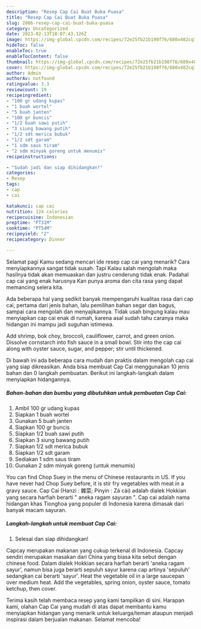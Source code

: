 ```yaml
---
description: "Resep Cap Cai Buat Buka Puasa"
title: "Resep Cap Cai Buat Buka Puasa"
slug: 2886-resep-cap-cai-buat-buka-puasa
category: Uncategorized
date: 2023-02-13T18:07:43.126Z
image: https://img-global.cpcdn.com/recipes/72e25fb21b198f76/680x482cq70/cap-cai-foto-resep-utama.jpg
hideToc: false
enableToc: true
enableTocContent: false
thumbnail: https://img-global.cpcdn.com/recipes/72e25fb21b198f76/680x482cq70/cap-cai-foto-resep-utama.jpg
cover: https://img-global.cpcdn.com/recipes/72e25fb21b198f76/680x482cq70/cap-cai-foto-resep-utama.jpg
author: Admin
authorAv: notfound
ratingvalue: 3.3
reviewcount: 19
recipeingredient:
- "100 gr udang kupas"
- "1 buah wortel"
- "5 buah janten"
- "100 gr buncis"
- "1/2 buah sawi putih"
- "3 siung bawang putih"
- "1/2 sdt merica bubuk"
- "1/2 sdt garam"
- "1 sdm saus tiram"
- "2 sdm minyak goreng untuk menumis"
recipeinstructions:

- "Sudah jadi dan siap dihidangkan!"
categories:
- Resep
tags:
- cap
- cai

katakunci: cap cai 
nutrition: 124 calories
recipecuisine: Indonesian
preptime: "PT31M"
cooktime: "PT54M"
recipeyield: "2"
recipecategory: Dinner

---
```



Selamat pagi Kamu sedang mencari ide resep cap cai yang menarik? Cara menyiapkannya sangat tidak susah. Tapi Kalau salah mengolah maka hasilnya tidak akan memuaskan dan justru cenderung tidak enak. Padahal cap cai yang enak harusnya Kan punya aroma dan cita rasa yang dapat memancing selera kita.


Ada beberapa hal yang sedikit banyak mempengaruhi kualitas rasa dari cap cai, pertama dari jenis bahan, lalu pemilihan bahan segar dan bagus, sampai cara mengolah dan menyajikannya. Tidak usah bingung kalau mau menyiapkan cap cai enak di rumah, karena asal sudah tahu caranya maka hidangan ini mampu jadi suguhan istimewa.

Add shrimp, bok choy, broccoli, cauliflower, carrot, and green onion. Dissolve cornstarch into fish sauce in a small bowl. Stir into the cap cai along with oyster sauce, sugar, and pepper; stir until thickened.


Di bawah ini ada beberapa cara mudah dan praktis dalam mengolah cap cai yang siap dikreasikan. Anda bisa membuat Cap Cai menggunakan 10 jenis bahan dan 0 langkah pembuatan. Berikut ini langkah-langkah dalam menyiapkan hidangannya.

<!--inarticleads1-->

##### Bahan-bahan dan bumbu yang dibutuhkan untuk pembuatan Cap Cai:

1. Ambil 100 gr udang kupas
1. Siapkan 1 buah wortel
1. Gunakan 5 buah janten
1. Siapkan 100 gr buncis
1. Siapkan 1/2 buah sawi putih
1. Siapkan 3 siung bawang putih
1. Siapkan 1/2 sdt merica bubuk
1. Siapkan 1/2 sdt garam
1. Sediakan 1 sdm saus tiram
1. Gunakan 2 sdm minyak goreng (untuk menumis)


You can find Chop Suey in the menu of Chinese restaurants in US. If you have never had Chop Suey before, it is stir fry vegetables with meat in a gravy sauce. Cap Cai (Hanzi : 雜菜; Pinyin : Zá cài) adalah dialek Hokkian yang secara harfiah berarti &#34; aneka ragam sayuran &#34;. Cap cai adalah nama hidangan khas Tionghoa yang populer di Indonesia karena dimasak dari banyak macam sayuran. 

<!--inarticleads2-->

##### Langkah-langkah untuk membuat Cap Cai:


1. Selesai dan siap dihidangkan!

Capcay merupakan makanan yang cukup terkenal di Indonesia. Capcay sendiri merupakan masakan dari China yang biasa kita sebut dengan chinese food. Dalam dialek Hokkian secara harfiah berarti &#39;aneka ragam sayur&#39;, namun bisa juga berarti sepuluh sayur karena cap artinya &#39;sepuluh&#39; sedangkan cai berarti &#39;sayur&#39;. Heat the vegetable oil in a large saucepan over medium heat. Add the vegetables, spring onion, oyster sauce, tomato ketchup, then cover. 

Terima kasih telah membaca resep yang kami tampilkan di sini. Harapan kami, olahan Cap Cai yang mudah di atas dapat membantu kamu menyiapkan hidangan yang menarik untuk keluarga/teman ataupun menjadi inspirasi dalam berjualan makanan. Selamat mencoba!
